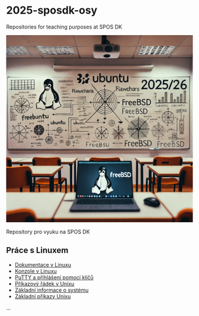 # 2025-sposdk-osy

Repositories for teaching purposes at SPOS DK

![Ucebna OSY AI](./Images/osy-classroom.png)

Repository pro vyuku na SPOS DK

## Práce s Linuxem

- [Dokumentace v Linuxu](Docs/Linux_Dokumentace.md)
- [Konzole v Linuxu](https://www.pslib.cz/milan.kerslager/Konzole_v_Linuxu)
- [PuTTY a přihlášení pomocí klíčů](https://www.pslib.cz/milan.kerslager/PuTTY_a_přihlášení_pomocí_klíčů)
- [Příkazový řádek v Unixu](https://www.pslib.cz/milan.kerslager/P%C5%99%C3%ADkazov%C3%BD_%C5%99%C3%A1dek_v_Unixu)
- [Základní informace o systému](https://www.pslib.cz/milan.kerslager/Z%C3%A1kladn%C3%AD_informace_o_syst%C3%A9mu)
- [Základní příkazy Unixu](https://www.pslib.cz/milan.kerslager/Z%C3%A1kladn%C3%AD_p%C5%99%C3%ADkazy_Unixu)

...